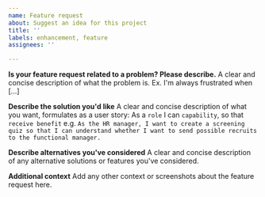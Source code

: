 ```yaml
---
name: Feature request
about: Suggest an idea for this project
title: ''
labels: enhancement, feature
assignees: ''

---
```


**Is your feature request related to a problem? Please describe.**
A clear and concise description of what the problem is. Ex. I'm always frustrated when [...]

**Describe the solution you'd like**
A clear and concise description of what you want, formulates as a user story:
As a `role` I can `capability`, so that `receive benefit` 
e.g. `As the HR manager, I want to create a screening quiz so that I can understand whether I want to send possible recruits to the functional manager.`

**Describe alternatives you've considered**
A clear and concise description of any alternative solutions or features you've considered.

**Additional context**
Add any other context or screenshots about the feature request here.
